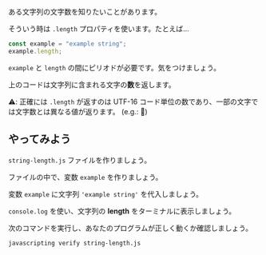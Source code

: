 ある文字列の文字数を知りたいことがあります。

そういう時は `.length` プロパティを使います。たとえば...

```js
const example = "example string";
example.length;
```

`example` と `length` の間にピリオドが必要です。気をつけましょう。

上のコードは文字列に含まれる文字の**数**を返します。

⚠️: 正確には `.length` が返すのは UTF-16 コード単位の数であり、一部の文字では文字数とは異なる値が返ります。 (e.g.: 👀)

## やってみよう

`string-length.js` ファイルを作りましょう。

ファイルの中で、変数 `example` を作りましょう。

変数 `example` に文字列 `'example string'` を代入しましょう。

`console.log` を使い、文字列の **length** をターミナルに表示しましょう。

次のコマンドを実行し、あなたのプログラムが正しく動くか確認しましょう。

`javascripting verify string-length.js`
